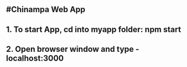 #Chinampa Web App
---
## 1. To start App, cd into myapp folder: npm start
## 2. Open browser window and type - localhost:3000